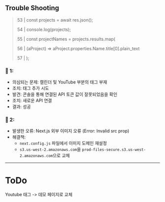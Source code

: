 ## Trouble Shooting

> 53 | const projects = await res.json();
>
> 54 | console.log(projects);
>
> 55 | const projectNames = projects.results.map(
>
> 56 | (aProject) => aProject.properties.Name.title[0].plain_text
>
> 57 | );

### 🔹 1:

- 의심되는 문제: 캘린더 및 YouTube 부분의 태그 부재
- 조치: 태그 추가 시도
- 발견: 콘솔을 통해 연결된 API 토큰 값이 잘못되었음을 확인
- 조치: 새로운 API 연결
- 결과: 성공

### 🔹 2:

- 발생한 오류: Next.js 외부 이미지 오류 (Error: Invalid src prop)
- 해결책:
  - `next.config.js` 파일에서 이미지 도메인 재설정
  - `s3.us-west-2.amazonaws.com`을 `prod-files-secure.s3.us-west-2.amazonaws.com`으로 교체

---

# ToDo

Youtube 태그 -> 데모 페이지로 교체
